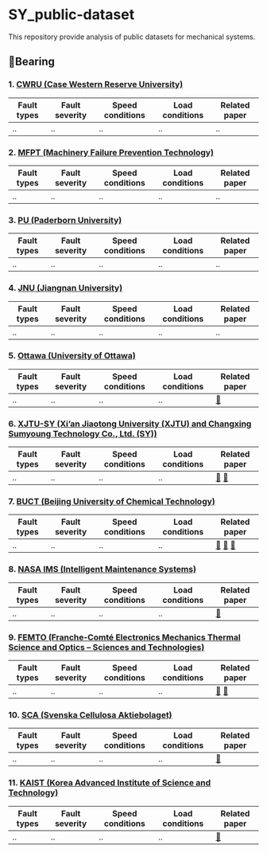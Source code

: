 # SY_public-dataset
This repository provide analysis of public datasets for mechanical systems.

## :radio_button:Bearing

### 1. [CWRU (Case Western Reserve University)](https://engineering.case.edu/bearingdatacenter/download-data-file)
|Fault types|Fault severity|Speed conditions|Load conditions|Related paper|
|------|------|------|------|------|
|..|..|..|..|..|

### 2. [MFPT (Machinery Failure Prevention Technology)](https://www.mfpt.org/fault-data-sets/)
|Fault types|Fault severity|Speed conditions|Load conditions|Related paper|
|------|------|------|------|------|
|..|..|..|..|..|

### 3. [PU (Paderborn University)](https://mb.uni-paderborn.de/en/kat/research/kat-datacenter/bearing-datacenter/data-sets-and-download)
|Fault types|Fault severity|Speed conditions|Load conditions|Related paper|
|------|------|------|------|------|
|..|..|..|..|..|

### 4. [JNU (Jiangnan University)](https://github.com/ClarkGableWang/JNU-Bearing-Dataset)
|Fault types|Fault severity|Speed conditions|Load conditions|Related paper|
|------|------|------|------|------|
|..|..|..|..|..|

### 5. [Ottawa (University of Ottawa)](https://data.mendeley.com/datasets/y2px5tg92h/5)
|Fault types|Fault severity|Speed conditions|Load conditions|Related paper|
|------|------|------|------|------|
|..|..|..|..|[📑](https://www.sciencedirect.com/science/article/pii/S2352340923004456#refdata001)|

### 6. [XJTU-SY (Xi’an Jiaotong University (XJTU) and Changxing Sumyoung Technology Co., Ltd. (SY))](https://biaowang.tech/xjtu-sy-bearing-datasets/)
|Fault types|Fault severity|Speed conditions|Load conditions|Related paper|
|------|------|------|------|------|
|..|..|..|..|[📑](https://ieeexplore.ieee.org/document/8576668) [🔗](https://github.com/WangBiaoXJTU/xjtu-sy-bearing-datasets)|

### 7. [BUCT (Beijing University of Chemical Technology)](https://data.mendeley.com/datasets/ykbc8hntzx/1)
|Fault types|Fault severity|Speed conditions|Load conditions|Related paper|
|------|------|------|------|------|
|..|..|..|..|[📑](https://ieeexplore.ieee.org/document/8713860) [📑](https://www.sciencedirect.com/science/article/pii/S0888327017300754) [🔗](https://github.com/mingzhangPHD/Transfer-Learning-for-Fault-Diagnosis/tree/master/WDMAN)|

### 8. [NASA IMS (Intelligent Maintenance Systems)](https://www.nasa.gov/intelligent-systems-division/discovery-and-systems-health/pcoe/pcoe-data-set-repository/)
|Fault types|Fault severity|Speed conditions|Load conditions|Related paper|
|------|------|------|------|------|
|..|..|..|..|[📑]()|

### 9. [FEMTO (Franche-Comté Electronics Mechanics Thermal Science and Optics – Sciences and Technologies)](https://www.nasa.gov/intelligent-systems-division/discovery-and-systems-health/pcoe/pcoe-data-set-repository/)
|Fault types|Fault severity|Speed conditions|Load conditions|Related paper|
|------|------|------|------|------|
|..|..|..|..|[📑](https://hal.science/hal-00719503/) [🔗](https://github.com/wkzs111/phm-ieee-2012-data-challenge-dataset?tab=readme-ov-file)|

### 10. [SCA (Svenska Cellulosa Aktiebolaget)](https://data.mendeley.com/datasets/tdn96mkkpt/1)
|Fault types|Fault severity|Speed conditions|Load conditions|Related paper|
|------|------|------|------|------|
|..|..|..|..|[📑](https://www.mdpi.com/2306-5729/8/7/115)|

### 11. [KAIST (Korea Advanced Institute of Science and Technology)](https://data.mendeley.com/datasets/ztmf3m7h5x/6)
|Fault types|Fault severity|Speed conditions|Load conditions|Related paper|
|------|------|------|------|------|
|..|..|..|..|[📑](https://doi.org/10.1016/j.dib.2023.109049)|
